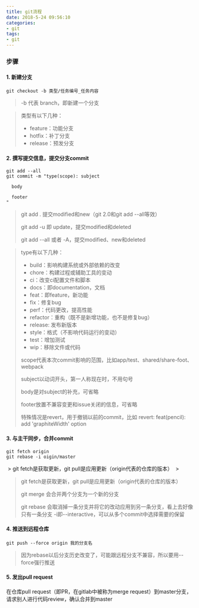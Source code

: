 ```yaml
---
title: git流程
date: 2018-5-24 09:56:10
categories:
- git
tags:
- git
---
```


### 步骤

#### 1. 新建分支

  `git checkout -b 类型/任务编号_任务内容`

  > -b 代表 branch，即新建一个分支

  > 类型有以下几种：
  > * feature：功能分支
  > * hotfix：补丁分支
  > * release：预发分支

#### 2. 撰写提交信息，提交分支commit

  ```
  git add --all
  git commit -m "type(scope): subject

    body

    footer
  "
  ```

  > git add . 提交modified和new（git 2.0和git add --all等效）
  >
  > git add -u 即 update，提交modified和deleted
  >
  > git add --all 或者 -A，提交modified、new和deleted

  > type有以下几种：
  > * build：影响构建系统或外部依赖的改变
  > * chore：构建过程或辅助工具的变动
  > * ci：改变ci配置文件和脚本
  > * docs：即documentation，文档
  > * feat：即feature，新功能
  > * fix：修复bug
  > * perf：代码更改，提高性能
  > * refactor：重构（既不是新增功能，也不是修复bug）
  > * release: 发布新版本
  > * style：格式（不影响代码运行的变动）
  > * test：增加测试
  > * wip：移除文件或代码
  >
  > scope代表本次commit影响的范围，比如app/test、shared/share-foot、webpack
  >
  > subject以动词开头，第一人称现在时，不用句号
  >
  > body是对subject的补充，可省略
  >
  > footer放置不兼容变更和issue关闭的信息，可省略
  >
  > 特殊情况是revert，用于撤销以前的commit，比如 revert: feat(pencil): add 'graphiteWidth' option


#### 3. 与主干同步，合并commit

  ```
  git fetch origin
  git rebase -i oigin/master
  ```

  > git fetch是获取更新，git pull是应用更新（origin代表的仓库的版本）
  >
  > git fetch是获取更新，git pull是应用更新（origin代表的仓库的版本）
  > 
  > git merge 会合并两个分支为一个新的分支
  > 
  > git rebase 会取消掉一条分支并将它的改动应用到另一条分支，看上去好像只有一条分支
  > -i即--interactive，可以从多个commit中选择需要的保留

#### 4. 推送到远程仓库

  `git push --force origin 我的分支名`

  > 因为rebase以后分支历史改变了，可能跟远程分支不兼容，所以要用--force强行推送

#### 5. 发出pull request

  在仓库pull request（即PR，在gitlab中被称为merge request）到master分支，请求别人进行代码review，确认合并到master
